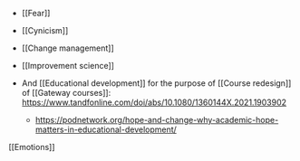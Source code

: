   - [[Fear]]
  - [[Cynicism]]
  - [[Change management]]
  - [[Improvement science]]

  - And [[Educational development]]
    for the purpose of [[Course redesign]] of
    [[Gateway courses]]:
    https://www.tandfonline.com/doi/abs/10.1080/1360144X.2021.1903902
      - https://podnetwork.org/hope-and-change-why-academic-hope-matters-in-educational-development/

[[Emotions]]